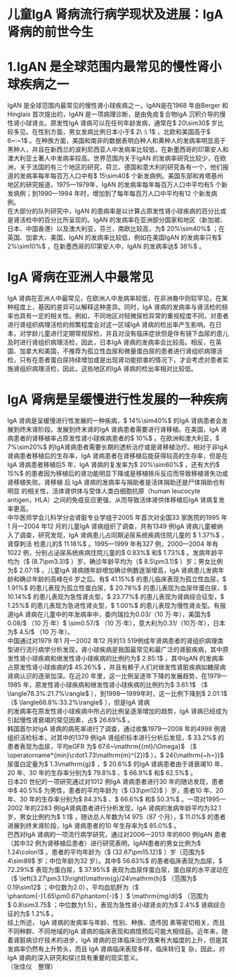 # 儿童IgA 肾病流行病学现状及进展：IgA 肾病的前世今生  
# 1.IgAN 是全球范围内最常见的慢性肾小球疾病之一  
IgAN 是全球范围内最常见的慢性肾小球疾病之一，IgAN是在1968 年由Berger 和Hinglais 首次提出的，IgAN 是一项病理诊断，是由免疫复合物IgA 沉积介导的慢性肾小球肾炎。原发性IgA 肾病可以在任何年龄发病，通常在$ 20\sim30$  岁比较多见。在性别方面，男女发病比例日本小于$ 2\ :\ 1$ ，北欧和美国高于$ 6~:~1$ 。在种族方面，美国和南非的数据表明白种人和黄种人的发病率明显高于黑种人，并且在新西兰的波利尼西亚人中发病率比较低，在新墨西哥的印第安人和澳大利亚土著人中发病率较高。世界范围内关于IgAN 的发病率研究比较少，在欧洲，关于法国的有三个地区的研究，荷兰、德国和意大利的研究各有一个，他们报道的发病率每年每百万人口中有$ 15\sim40$  个新发病例。美国东部和肯塔基州地区的研究报道，1975—1979年，IgAN 的发病率每年每百万人口中平均有5 个新发病例；到1990—1994 年时，增加到了每年每百万人口中平均有12 个新发病例。  
在大部分的队列研究中，IgAN 的患病率是以计算占原发性肾小球疾病的百分比或是肾活检中的百分比所呈现的。IgAN 的发病率在亚洲部分国家和地区（新加坡、日本、中国香港）以及澳大利亚，芬兰，南欧比较高，为$ 20\%\sim40\%$ ；在英国、加拿大、美国，IgAN 的发病率比较低，例如在美国IgAN 的发病率只有$ 2\%\sim10\%$ ，在新墨西哥的印第安人中，IgAN 的发病率达$ 38\%$ 。  
#  IgA 肾病在亚洲人中最常见  
IgA 肾病在亚洲人中最常见，在欧洲人中发病率较低，在非洲裔中则较罕见，在某种程度上，基因的差异可以解释这种差异。同时，IgA 肾病的发病率与肾活检的频率也具有一定的相关性。例如，不同地区对轻微尿检异常的重视程度不同，对患者进行肾组织病理活检的频繁程度会对这一区域IgA 肾病的检出率产生影响。在日本，对学龄儿童进行定期常规尿检，并且对没有临床症状但是伴有镜下血尿的患儿及时进行肾组织病理活检，因此，日本IgA 肾病的发病率会比较高。相反，在英国、加拿大和美国，不推荐为孤立性血尿和微量蛋白尿的患者进行肾组织病理活检，只有在患者蛋白尿持续增加或是出现肾功能损害的情况下，才会考虑对患者实施肾组织病理活检，因此，这些地区的IgA 肾病的检出率相对比较低。  
# IgA 肾病是呈缓慢进行性发展的一种疾病  
IgA 肾病是呈缓慢进行性发展的一种疾病，$ 14\%\sim40\%$  的IgA 肾病患者会发展到终末肾阶段。发展到终末肾的IgA 肾病患者需要进行肾移植。在美国，IgA 肾病患者的肾移植率占原发性肾小球疾病患者的$ 10\%$ 。在欧洲和澳大利亚，$ 7\%\sim20\%$  的IgA肾病患者需要长期的透析治疗或是肾移植治疗。相对于非IgA 肾病患者移植后的生存率，IgA 肾病患者在肾移植后能获得较高的生存率，但是在IgA 肾病患者移植后5 年，IgA 肾病的复发率为$ 20\%\sim60\%$ ，还有大约$ 15\%$  的患者因为移植后的肾功能明显下降或是移植排斥反应而导致移植肾失功或肾移植失败。肾移植 后 IgA  肾病的发病率与捐助者是活体捐助还是尸体捐助也有明显 的相关性，活体肾供体与受体人类白细胞抗原（human leucocyte antigen，HLA）之间的免疫反应更强，从而导致活体肾供体移植后IgA 肾病复发率更高。  
中华医师学会儿科学分会肾脏专业学组于2005 年首次对全国33 家医院的1995 年1 月—2004 年12 月的儿童IgA 肾病组织了调查，共有1349 例IgA 肾病儿童被纳入了调查，研究发现，IgA  肾病患儿占同期泌尿系统疾病住院儿童的 $ 1.37\%$  ，肾穿刺活 检患儿的$ 11.18\%$ 。1995—1999 年有327 例，2000—2004 年有1022 例，分别占泌尿系统疾病住院儿童的$ 0.83\%$  和$ 1.73\%$ 。发病年龄平均为（$ (8.7\pm3.3)$ ）岁，确诊年龄平均为（$ 8.5\pm3.1)$ ）岁；男女比例为$ 2.07:1$ 。儿童IgA 肾病随年龄增加确诊例数逐渐增高，IgA 肾病患儿发病年龄和确诊年龄的高峰在6 岁之后。有$ 41.15\%$ 的患儿临床表现为孤立性血尿，$ 1.91\%$  的患儿表现为孤立性蛋白尿，$ 20.78\%$  的患儿表现为血尿伴蛋白尿，$ 10.14\%$  的患儿表现为急性肾炎型，$ 23.77\%$  的患儿表现为肾病综合征型，$ 1.25\%$  的患儿表现为急进性肾炎型，$ 1.00\%$  的患儿表现为慢性肾炎型。有报道IgA 肾病在儿童中的年发病率中，委内瑞拉为0.03/（10 万·年），美国为$ 0.08/$ （10 万·年）$ \sim0.57/$ （10 万·年），意大利为0.31/（10万·年），日本为$ 4.5/$ （10 万·年）。  
中国通过对1979 年1 月—2002 年12 月的13 519例成年肾病患者的肾组织病理类型进行流行病学分析发现，肾小球疾病是我国最常见和最广泛的肾脏疾病，其中原发性肾小球疾病和继发性肾小球疾病的比例约为$ 2.85:1$ ，其中IgAN 的发病率占原发性肾小球疾病的$ 45.26\%$ ，并且有赖于人们对继发性肾脏疾病如糖尿病肾病认识的逐渐加深。在近20 年里，这一比例呈逐年下降的发展趋势，在1979—1985 年，原发性肾小球疾病和继发性肾小球疾病的比例约为$ 3.61:1$ （$ \langle78.3\%:21.7\%\rangle$ ），到1998—1999年时，这一比例下降到$ 2.01:1$ （$ \langle66.8\%:33.2\%\rangle$ ），但是IgA 肾病  
的发病率在原发性肾小球疾病中所占的比例呈逐渐增加的趋势，IgA 肾病已经成为引起慢性肾衰竭的常见因素，占$ 26.69\%$ 。  
韩国首尔对IgA 肾病的病死率进行了调查，通过收集1979—2008 年的4998 例肾组织活检标本，对其中的1379 例IgA 肾组织标本进行分析后发现，$ 33.2\%$  的患者表现为血尿，平均eGFR 为$ 67.6~\mathrm{{ml}/\Omega}$    （$ \operatorname*{min}\cdot1.73\mathrm{m}^{2})$ ），$ 24{\mathrm{~h~}}$     尿蛋白定量为$ 1.3\mathrm{g}$    ，$ 20.6\%$  的IgA 肾病患者由于肾衰竭10 年、20 年、30 年的生存率分别为$ 79.8\%$ 、$ 66.9\%$  和$ 62.5\%$ 。  
日本20 世纪的一项研究通过对1012 例IgA 肾病患者进行30 年的随访发现，患者中$ 40.5\%$  为男性，患者的平均年龄为（$ (33\pm12)$ ）岁，患者10 年、20 年、30 年的生存率分别为$ 84.3\%$ 、$ 66.6\%$  和$ 50.3\%$ 。一项对1995—2002 年的2283 例IgA肾病患者进行分析发现，IgA 肾病的发病年龄平均为32.1 岁，男女比例约为$ 1:1$ ，随访总人年数为14 975（87 个月），$ 11.0\%$  的患者进展到终末肾阶段，IgA 肾病患者的10 年生存率为$ 85.0\%$ 。  
巴西对IgA 肾病的一项流行病学研究，通过对2006—2013 年的600 例IgAN 患者（其中32 例为肾移植后患者）进行研究表明，IgAN患者的男女比例为$ 1.24\colon1$ 。患者的平均年龄为（$ (32.67\pm15.12)\$ ）岁（范围为$ 4\sim89$  岁；中位年龄为32 岁）。其中$ 56.63\%$  的患者临床表现为血尿，$ 72.29\%$  表现为蛋白尿，$ 37.95\%$  表现为血尿伴蛋白尿，蛋白尿的水平波动在（$ \left(3.27\pm3.13\right)\mathrm{g}/24\mathrm{h}$    （范围为$ 0.19\sim12\$ ；中位数为2.0），平均血肌酐为（$ \phantom{-}1.65\pm0.67\phantom{-}$    ）$ \mathrm{mg/dl}$    （范围为  
$ 0.8\sim3.75$ ；中位数为1.5），表现为急性肾小球肾炎的为$ 2.4\%$ 肾病综合征的为$ 1.2\%$ 。  
综上所述， IgA  肾病的发病率与年龄、性别、种族、遗传因 素等密切相关，而且不同种群、不同地域的IgA 肾病的临床表现和病情预后可能大相径庭。近年来，随着肾脏病诊疗技术的进步，IgA 肾病的总体临床治疗效果有大幅度的上升，但是其发病率仍然有上升势头，而且 IgA  肾病临床表现多样，临床转归复 杂，因此，对IgA 肾病的深入研究和探讨具有重要的现实意义。  
（张佳仪　整理）  